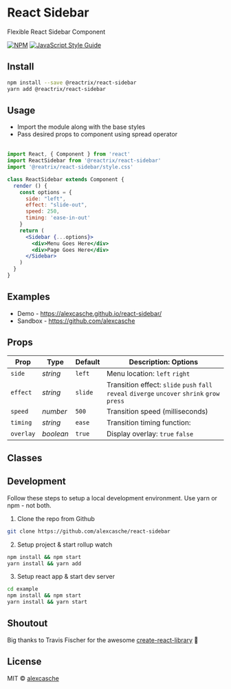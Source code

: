 React Sidebar
===============

Flexible React Sidebar Component

[![NPM](https://img.shields.io/npm/v/@alexcasche/react-sidebar.svg)](https://www.npmjs.com/package/@alexcasche/react-sidebar) [![JavaScript Style Guide](https://img.shields.io/badge/code_style-standard-brightgreen.svg)](https://standardjs.com)

Install
---------------

```bash
npm install --save @reactrix/react-sidebar
yarn add @reactrix/react-sidebar
```

Usage
---------------
- Import the module along with the base styles
- Pass desired props to component using spread operator
<br/><br/>

```jsx
import React, { Component } from 'react'
import ReactSidebar from '@reactrix/react-sidebar'
import '@reatrix/react-sidebar/style.css'

class ReactSidebar extends Component {
  render () {
    const options = {
      side: "left",
      effect: "slide-out",
      speed: 250,
      timing: 'ease-in-out'
    }
    return (
      <Sidebar {...options}>
        <div>Menu Goes Here</div>
        <div>Page Goes Here</div>
      </Sidebar>
    )
  }
}
```

Examples
---------------
- Demo - https://alexcasche.github.io/react-sidebar/
- Sandbox - https://github.com/alexcasche

Props
---------------

| Prop              | Type        | Default     |   Description: Options   |
|-------------------|-------------|-------------|-------------|
| `side`            |  _string_   |  `left`     | Menu location: `left` `right` |
| `effect`          |  _string_   |  `slide`    | Transition effect: `slide` `push` `fall` `reveal` `diverge` `uncover` `shrink` `grow` `press` |
| `speed`           |  _number_   |  `500`      | Transition speed (milliseconds)  |
| `timing`          |  _string_   |  `ease`     | Transition timing function:   |
| `overlay`         |  _boolean_  |  `true`     | Display overlay: `true` `false` |

Classes
---------------

Development
---------------
Follow these steps to setup a local development environment.  Use yarn or npm - not both.
1. Clone the repo from Github

```bash
git clone https://github.com/alexcasche/react-sidebar
```

2. Setup project & start rollup watch

```bash
npm install && npm start
yarn install && yarn add
```

3. Setup react app & start dev server

```bash
cd example
npm install && npm start
yarn install && yarn start
```

Shoutout
---------------
Big thanks to Travis Fischer for the awesome [create-react-library](https://github.com/transitive-bullshit/create-react-library) 🙌


License
---------------

MIT © [alexcasche](https://github.com/alexcasche)
